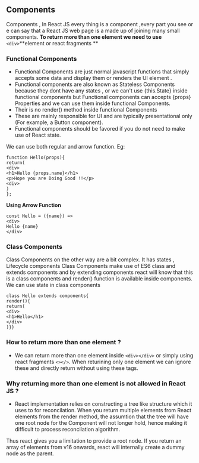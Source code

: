 ## Components
Components , In React JS every thing is a component ,every part you see or e can say that a React JS web page is a made up of joining many small components.
**To return more than one element we need to use** `<div>`**element  or react fragments **

### Functional Components
  - Functional Components are just normal javascript functions that simply accepts some data and display them or renders the UI element . 
  - Functional components are also known as Stateless Components because they dont have any states , or we can't use {this.State} inside functional components but 
    Functional components can accepts {props} Properties and we can use them inside functional Components.
  - Their is no render() method inside functional Components
  - These are mainly responsible for UI and are typically presentational only (For example, a Button component).
  - Functional components should be favored if you do not need to make use of React state.
  
  
  We can use both regular and arrow function.
  Eg:
  ```
  function Hello(props){
  return(
  <div>
  <h1>Hello {props.name}</h1>  
  <p>Hope you are Doing Good !!</p>
  <div>
  )
  };
  
  ```
  **Using Arrow Function**
  ```
  const Hello = ({name}) => 
  <div>
  Hello {name}
  </div>
  ```
  
### Class Components
Class Components on the other way are a bit complex. It has states , Lifecycle components 
Class Components make use of ES6 class and extends components and by extending components react will know that this is a class components and render() function is available inside components. We can use state in class components
```
class Hello extends components{
render(){
return(
<div>
<h1>Hello</h1>
</div>
)}}
```

### How to return more than one element ?
- We can return more than one element inside `<div></div>` or simply using react fragments `<></>`. When returining only one element we can ignore these and directly return without using these tags.

###  Why returning more than one element is not allowed in React JS ?
 - React implementation relies on constructing a tree like structure which it uses to for reconcilation. When you return multiple elements from React elements from the render method, the assumtion that the tree will have one root node for the Component will not longer hold, hence making it difficult to process reconcilation algorithm.

Thus react gives you a limitation to provide a root node. If you return an array of elements from v16 onwards, react will internally create a dummy node as the parent. 
